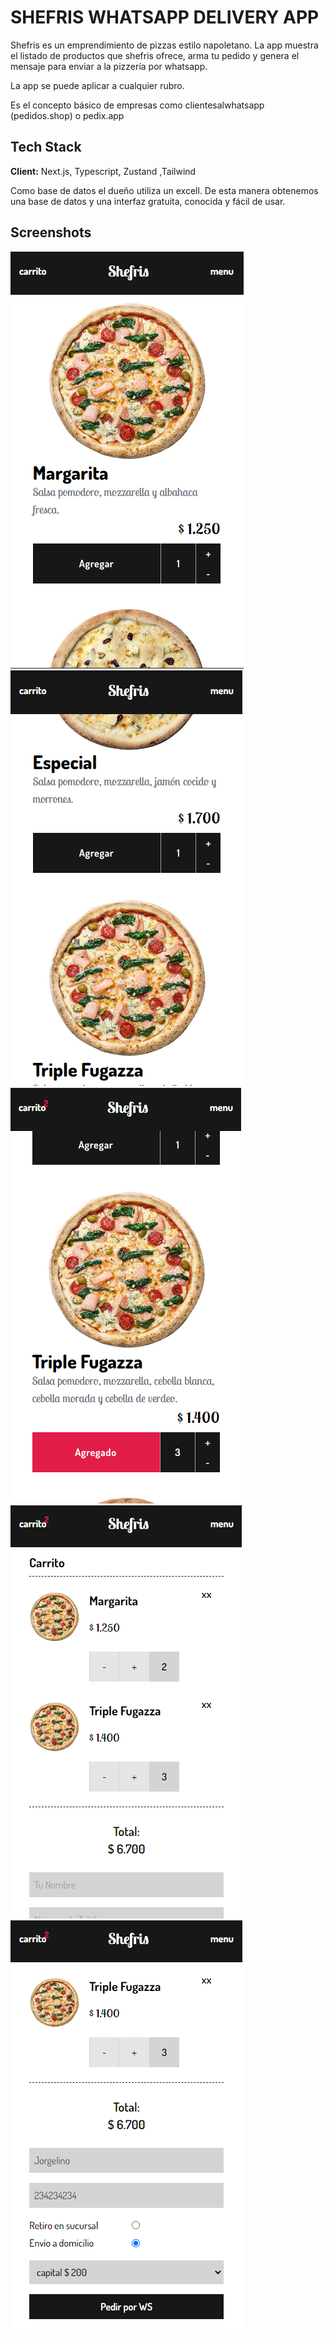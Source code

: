 # SHEFRIS WHATSAPP DELIVERY APP

Shefris es un emprendimiento de pizzas estilo napoletano. La app muestra el listado de productos que shefris ofrece, arma tu pedido y genera el mensaje para enviar a la pizzería por whatsapp.

La app se puede aplicar a cualquier rubro.

Es el concepto básico de empresas como clientesalwhatsapp (pedidos.shop) o pedix.app

## Tech Stack

**Client:** Next.js, Typescript, Zustand ,Tailwind

Como base de datos el dueño utiliza un excell. De esta manera obtenemos una base de datos y una interfaz gratuita, conocida y fácil de usar.

## Screenshots

<img src="./imgs/home1.png" alt="home1" />
<img src="./imgs/home2.png" alt="home2" />
<img src="./imgs/home3.png" alt="home3" />
<img src="./imgs/cart1.png" alt="cart1" />
<img src="./imgs/cart2.png" alt="cart2" />
